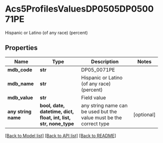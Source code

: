 # Acs5ProfilesValuesDP0505DP050071PE

Hispanic or Latino (of any race) (percent)

## Properties
Name | Type | Description | Notes
------------ | ------------- | ------------- | -------------
**mdb_code** | **str** | DP05_0071PE | 
**mdb_name** | **str** | Hispanic or Latino (of any race) (percent) | 
**mdb_value** | **str** | Field value | 
**any string name** | **bool, date, datetime, dict, float, int, list, str, none_type** | any string name can be used but the value must be the correct type | [optional]

[[Back to Model list]](../README.md#documentation-for-models) [[Back to API list]](../README.md#documentation-for-api-endpoints) [[Back to README]](../README.md)



